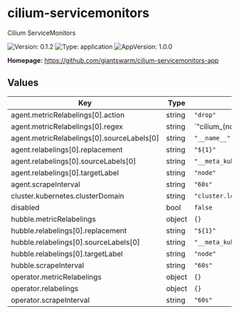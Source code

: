 # cilium-servicemonitors

Cilium ServiceMonitors

![Version: 0.1.2](https://img.shields.io/badge/Version-0.1.2-informational?style=flat-square)
![Type: application](https://img.shields.io/badge/Type-application-informational?style=flat-square)
![AppVersion: 1.0.0](https://img.shields.io/badge/AppVersion-1.0.0-informational?style=flat-square)

**Homepage:** <https://github.com/giantswarm/cilium-servicemonitors-app>

## Values

| Key | Type | Default | Description |
|-----|------|---------|-------------|
| agent.metricRelabelings[0].action | string | `"drop"` |  |
| agent.metricRelabelings[0].regex | string | `"cilium_(node_connectivity_latency_seconds|node_connectivity_status|k8s_client_api_latency_time_seconds_bucket|agent_api_process_time_seconds_bucket|policy_regeneration_time_stats_seconds_bucket)"` |  |
| agent.metricRelabelings[0].sourceLabels[0] | string | `"__name__"` |  |
| agent.relabelings[0].replacement | string | `"${1}"` |  |
| agent.relabelings[0].sourceLabels[0] | string | `"__meta_kubernetes_pod_node_name"` |  |
| agent.relabelings[0].targetLabel | string | `"node"` |  |
| agent.scrapeInterval | string | `"60s"` |  |
| cluster.kubernetes.clusterDomain | string | `"cluster.local"` |  |
| disabled | bool | `false` |  |
| hubble.metricRelabelings | object | `{}` |  |
| hubble.relabelings[0].replacement | string | `"${1}"` |  |
| hubble.relabelings[0].sourceLabels[0] | string | `"__meta_kubernetes_pod_node_name"` |  |
| hubble.relabelings[0].targetLabel | string | `"node"` |  |
| hubble.scrapeInterval | string | `"60s"` |  |
| operator.metricRelabelings | object | `{}` |  |
| operator.relabelings | object | `{}` |  |
| operator.scrapeInterval | string | `"60s"` |  |
